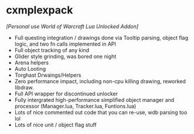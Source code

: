 # cxmplexpack

*[Personal use World of Warcraft Lua Unlocked Addon]*
- Full questing integration / drawings done via Tooltip parsing, object flag logic, and two fn calls implemented in API
- Full object tracking of any kind
- Glider style grinding, was bored one night
- Arena helpers
- Auto Looting
- Torghast Drwaings/Helpers
- Zero performance impact, including non-cpu killing drawing, reworked libdraw.
- Full API wrapper for discontinued unlocker
- Fully intergrated high-performance simplified object manager and processor (Manager.lua, Tracker.lua, Funtions.lua)
- Lots of nice commented out code that you can re-use, wdb parsing too lol
- Lots of nice unit / object flag stuff
